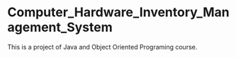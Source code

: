 # Computer_Hardware_Inventory_Management_System

This is a project of Java and Object Oriented Programing course.
